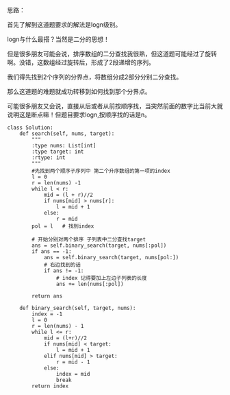 思路：

首先了解到这道题要求的解法是logn级别。

logn与什么最搭？当然是二分的思想！

但是很多朋友可能会说，排序数组的二分查找我很熟，但这道题可能经过了旋转啊。没错，这数组经过旋转后，形成了2段递增的序列。

我们得先找到2个序列的分界点，将数组分成2部分分别二分查找。

那么这道题的难题就成功转移到如何找到那个分界点。

可能很多朋友又会说，直接从后或者从前按顺序找，当突然前面的数字比当前大就说明这是断点嘛！但题目要求logn,按顺序找的话是n。

```python3
class Solution:
    def search(self, nums, target):
        """
        :type nums: List[int]
        :type target: int
        :rtype: int
        """
        #先找到两个顺序子序列中 第二个升序数组的第一项的index
        l = 0
        r = len(nums) -1
        while l < r:
            mid = (l + r)//2
            if nums[mid] > nums[r]:
                l = mid + 1
            else:
                r = mid
        pol = l   # 找到index
        
        # 开始分别对两个排序 子列表中二分查找target
        ans = self.binary_search(target, nums[:pol])
        if ans == -1:
            ans = self.binary_search(target, nums[pol:])
            # 右边找到的话
            if ans != -1:
                # index 记得要加上左边子列表的长度
                ans += len(nums[:pol])
 
        return ans
    
    def binary_search(self, target, nums):
        index = -1
        l = 0
        r = len(nums) - 1
        while l <= r:
            mid = (l+r)//2
            if nums[mid] < target:
                l = mid + 1
            elif nums[mid] > target:
                r = mid - 1
            else:
                index = mid
                break
        return index
```
